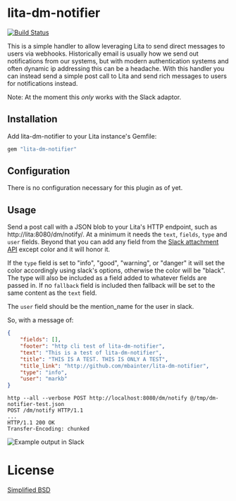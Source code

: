 # lita-dm-notifier

[![Build Status](https://travis-ci.org/mbainter/lita-dm-notifier.png?branch=master)](https://travis-ci.org/mbainter/lita-dm-notifier)

This is a simple handler to allow leveraging Lita to send direct messages to users via webhooks. Historically email is usually how we send out notifications from our systems, but with modern authentication systems and often dynamic ip addressing this can be a headache. With this handler you can instead send a simple post call to Lita and send rich messages to users for notifications instead.

Note: At the moment this *only* works with the Slack adaptor. 

## Installation

Add lita-dm-notifier to your Lita instance's Gemfile:

``` ruby
gem "lita-dm-notifier"
```

## Configuration

There is no configuration necessary for this plugin as of yet.

## Usage

Send a post call with a JSON blob to your Lita's HTTP endpoint, such as http://lita:8080/dm/notify/. At a minimum it needs the `text`, `fields`, `type` and `user` fields. Beyond that you can add any field from the [Slack attachment API](https://api.slack.com/docs/message-attachments) except color and it will honor it.

If the `type` field is set to "info", "good", "warning", or "danger" it will set the color accordingly using slack's options, otherwise the color will be "black". The type will also be included as a field added to whatever fields are passed in. If no `fallback` field is included then fallback will be set to the same content as the `text` field.

The `user` field should be the mention_name for the user in slack.

So, with a message of:
```json
{
    "fields": [],
    "footer": "http cli test of lita-dm-notifier",
    "text": "This is a test of lita-dm-notifier",
    "title": "THIS IS A TEST. THIS IS ONLY A TEST",
    "title_link": "http://github.com/mbainter/lita-dm-notifier",
    "type": "info",
    "user": "markb"
}
```

```
http --all --verbose POST http://localhost:8080/dm/notify @/tmp/dm-notifier-test.json
POST /dm/notify HTTP/1.1
...
HTTP/1.1 200 OK
Transfer-Encoding: chunked
```

![Example output in Slack](https://raw.github.com/mbainter/lita-dm-notifier/master/example.png)

# License

[Simplified BSD](https://opensource.org/licenses/BSD-2-Clause)
